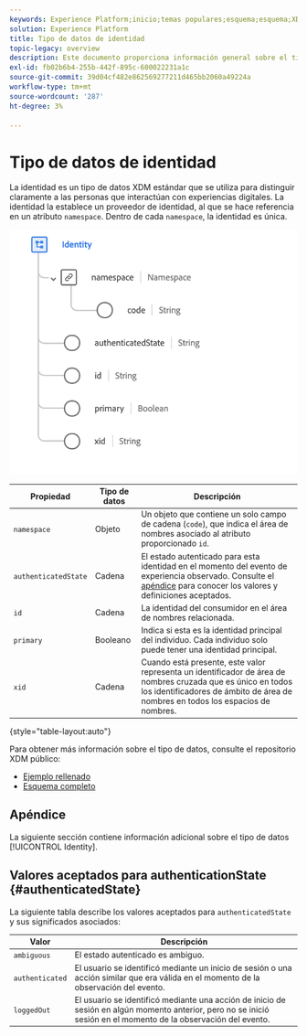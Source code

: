 ```yaml
---
keywords: Experience Platform;inicio;temas populares;esquema;esquema;XDM;campos;esquemas;esquemas;identidad;tipo de datos;tipo de datos;tipo de datos;tipo de datos;
solution: Experience Platform
title: Tipo de datos de identidad
topic-legacy: overview
description: Este documento proporciona información general sobre el tipo de datos XDM de identidad.
exl-id: fb02b6b4-255b-442f-895c-600022231a1c
source-git-commit: 39d04cf482e862569277211d465bb2060a49224a
workflow-type: tm+mt
source-wordcount: '287'
ht-degree: 3%

---
```


#  Tipo de datos de identidad

 La identidad es un tipo de datos XDM estándar que se utiliza para distinguir claramente a las personas que interactúan con experiencias digitales. La identidad la establece un proveedor de identidad, al que se hace referencia en un atributo `namespace`. Dentro de cada `namespace`, la identidad es única.

<img src="../images/data-types/identity.png" width="550" /><br />

| Propiedad | Tipo de datos | Descripción |
| --- | --- | --- |
| `namespace` | Objeto | Un objeto que contiene un solo campo de cadena (`code`), que indica el área de nombres asociado al atributo proporcionado `id`. |
| `authenticatedState` | Cadena | El estado autenticado para esta identidad en el momento del evento de experiencia observado. Consulte el [apéndice](#authenticatedState) para conocer los valores y definiciones aceptados. |
| `id` | Cadena | La identidad del consumidor en el área de nombres relacionada. |
| `primary` | Booleano | Indica si esta es la identidad principal del individuo. Cada individuo solo puede tener una identidad principal. |
| `xid` | Cadena | Cuando está presente, este valor representa un identificador de área de nombres cruzada que es único en todos los identificadores de ámbito de área de nombres en todos los espacios de nombres. |

{style=&quot;table-layout:auto&quot;}

Para obtener más información sobre el tipo de datos, consulte el repositorio XDM público:

* [Ejemplo rellenado](https://github.com/adobe/xdm/blob/master/components/datatypes/identity.example.1.json)
* [Esquema completo](https://github.com/adobe/xdm/blob/master/components/datatypes/identity.schema.json)

## Apéndice

La siguiente sección contiene información adicional sobre el tipo de datos [!UICONTROL Identity].

## Valores aceptados para authenticationState {#authenticatedState}

La siguiente tabla describe los valores aceptados para `authenticatedState` y sus significados asociados:

| Valor | Descripción |
| --- | --- |
| `ambiguous` | El estado autenticado es ambiguo. |
| `authenticated` | El usuario se identificó mediante un inicio de sesión o una acción similar que era válida en el momento de la observación del evento. |
| `loggedOut` | El usuario se identificó mediante una acción de inicio de sesión en algún momento anterior, pero no se inició sesión en el momento de la observación del evento. |
